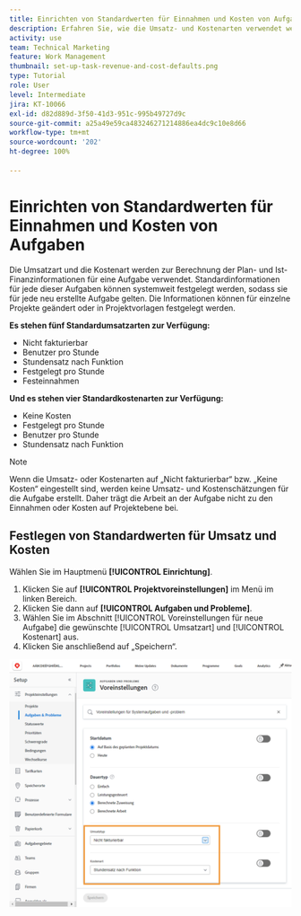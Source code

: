 ```yaml
---
title: Einrichten von Standardwerten für Einnahmen und Kosten von Aufgaben
description: Erfahren Sie, wie die Umsatz- und Kostenarten verwendet werden, um die Plan- und Ist-Finanzinformationen für eine Aufgabe zu berechnen.
activity: use
team: Technical Marketing
feature: Work Management
thumbnail: set-up-task-revenue-and-cost-defaults.png
type: Tutorial
role: User
level: Intermediate
jira: KT-10066
exl-id: d82d889d-3f50-41d3-951c-995b49727d9c
source-git-commit: a25a49e59ca483246271214886ea4dc9c10e8d66
workflow-type: tm+mt
source-wordcount: '202'
ht-degree: 100%

---
```


# Einrichten von Standardwerten für Einnahmen und Kosten von Aufgaben

Die Umsatzart und die Kostenart werden zur Berechnung der Plan- und Ist-Finanzinformationen für eine Aufgabe verwendet. Standardinformationen für jede dieser Aufgaben können systemweit festgelegt werden, sodass sie für jede neu erstellte Aufgabe gelten. Die Informationen können für einzelne Projekte geändert oder in Projektvorlagen festgelegt werden.

**Es stehen fünf Standardumsatzarten zur Verfügung:**

* Nicht fakturierbar
* Benutzer pro Stunde
* Stundensatz nach Funktion
* Festgelegt pro Stunde
* Festeinnahmen

**Und es stehen vier Standardkostenarten zur Verfügung:**

* Keine Kosten
* Festgelegt pro Stunde
* Benutzer pro Stunde
* Stundensatz nach Funktion

>[!NOTE]
>
>Wenn die Umsatz- oder Kostenarten auf „Nicht fakturierbar“ bzw. „Keine Kosten“ eingestellt sind, werden keine Umsatz- und Kostenschätzungen für die Aufgabe erstellt. Daher trägt die Arbeit an der Aufgabe nicht zu den Einnahmen oder Kosten auf Projektebene bei.

## Festlegen von Standardwerten für Umsatz und Kosten

Wählen Sie im Hauptmenü **[!UICONTROL Einrichtung]**.

1. Klicken Sie auf **[!UICONTROL Projektvoreinstellungen]** im Menü im linken Bereich.
1. Klicken Sie dann auf **[!UICONTROL Aufgaben und Probleme]**.
1. Wählen Sie im Abschnitt [!UICONTROL Voreinstellungen für neue Aufgabe] die gewünschte [!UICONTROL Umsatzart] und [!UICONTROL Kostenart] aus.
1. Klicken Sie anschließend auf „Speichern“.

![Ein Bild zur Einrichtung der Standardwerte für Umsatz und Kosten](assets/setting-up-finances-3.png)
